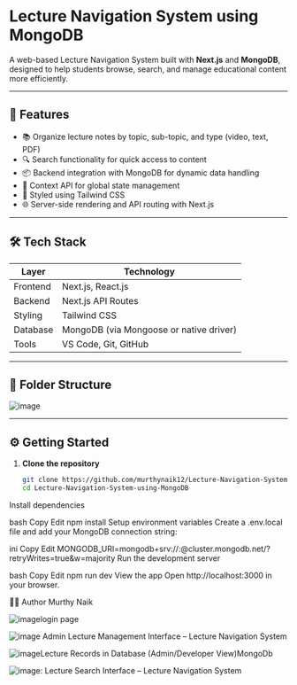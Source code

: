 # Lecture Navigation System using MongoDB

A web-based Lecture Navigation System built with **Next.js** and **MongoDB**, designed to help students browse, search, and manage educational content more efficiently.

---

## 🚀 Features

- 📚 Organize lecture notes by topic, sub-topic, and type (video, text, PDF)
- 🔍 Search functionality for quick access to content
- 📦 Backend integration with MongoDB for dynamic data handling
- 🧠 Context API for global state management
- 🎨 Styled using Tailwind CSS
- 🌐 Server-side rendering and API routing with Next.js

---

## 🛠️ Tech Stack

| Layer        | Technology        |
|--------------|-------------------|
| Frontend     | Next.js, React.js |
| Backend      | Next.js API Routes |
| Styling      | Tailwind CSS      |
| Database     | MongoDB (via Mongoose or native driver) |
| Tools        | VS Code, Git, GitHub |

---

## 📁 Folder Structure


![image](https://github.com/user-attachments/assets/d1db699f-5fcf-451a-bc35-d75424c15f0c)


---

## ⚙️ Getting Started

1. **Clone the repository**  
   ```bash
   git clone https://github.com/murthynaik12/Lecture-Navigation-System-using-MongoDB.git
   cd Lecture-Navigation-System-using-MongoDB
Install dependencies

bash
Copy
Edit
npm install
Setup environment variables
Create a .env.local file and add your MongoDB connection string:

ini
Copy
Edit
MONGODB_URI=mongodb+srv://<username>:<password>@cluster.mongodb.net/<dbname>?retryWrites=true&w=majority
Run the development server

bash
Copy
Edit
npm run dev
View the app
Open http://localhost:3000 in your browser.

👨‍💻 Author
Murthy Naik

![image](https://github.com/user-attachments/assets/7160b075-3de7-4515-9f33-f963068bbd6a)login page


![image](https://github.com/user-attachments/assets/ee905c20-a79c-48b8-bbd9-0b755bd6ef29) Admin Lecture Management Interface – Lecture Navigation System

![image](https://github.com/user-attachments/assets/9e67b4c9-84d8-47a8-8924-a317396856a6)Lecture Records in Database (Admin/Developer View)MongoDb

![image](https://github.com/user-attachments/assets/0f4c0689-4a99-47b3-9823-762d8b9f6693): Lecture Search Interface – Lecture Navigation System      
   



